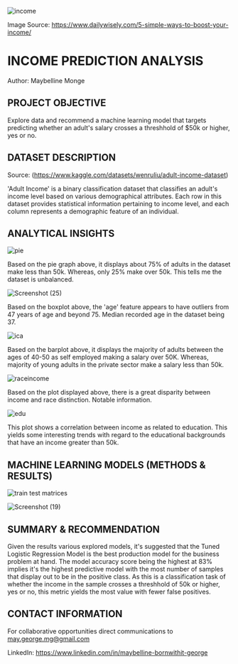 
![income](https://github.com/MayBornWitIt/Machine_Learning/assets/126980733/cc0ad3ba-6412-4480-bcaf-1127c6c7bcf9)

Image Source: https://www.dailywisely.com/5-simple-ways-to-boost-your-income/


# INCOME PREDICTION ANALYSIS
Author: Maybelline Monge


## PROJECT OBJECTIVE
Explore data and recommend a machine learning model that targets predicting whether an adult's salary crosses a threshhold of $50k or higher, yes or no.

## DATASET DESCRIPTION
Source: (https://www.kaggle.com/datasets/wenruliu/adult-income-dataset)

'Adult Income' is a binary classification dataset that classifies an adult's income level based on various demographical attributes. Each row in this dataset provides statistical information pertaining to income level, and each column represents a demographic feature of an individual.





## ANALYTICAL INSIGHTS

![pie](https://github.com/MayBornWitIt/Income_-Prediction_Analysis/assets/126980733/72e2ceb4-4f30-41ce-a619-03363093077e)

Based on the pie graph above, it displays about 75% of adults in the dataset make less than 50k. Whereas, only 25% make over 50k. This tells me the dataset is unbalanced.




![Screenshot (25)](https://github.com/MayBornWitIt/Income_-Prediction_Analysis/assets/126980733/aeeff507-f645-4d16-b273-8e705663e171)

Based on the boxplot above, the 'age' feature appears to have outliers from 47 years of age and beyond 75. Median recorded age in the dataset being 37.




![ica](https://github.com/MayBornWitIt/Income_-Prediction_Analysis/assets/126980733/6b341ae6-da16-4599-b7cc-2b5db56b938b)

Based on the barplot above, it displays the majority of adults between the ages of 40-50 as self employed making a salary over 50K.
Whereas, majority of young adults in the private sector make a salary less than 50k.




![raceincome](https://github.com/MayBornWitIt/Income_-Prediction_Analysis/assets/126980733/8e168047-dde4-4976-9f87-9e17638e3dde)

Based on the plot displayed above, there is a great disparity between income and race distinction. Notable information.




![edu](https://github.com/MayBornWitIt/Income_-Prediction_Analysis/assets/126980733/ba833daf-beb5-4dc9-b230-9dc7e048eaef)

This plot shows a correlation between income as related to education. This yields some interesting trends with regard to the educational backgrounds that have an income greater than 50k.





## MACHINE LEARNING MODELS (METHODS & RESULTS)

![train test matrices](https://github.com/MayBornWitIt/Income_-Prediction_Analysis/assets/126980733/4144fac0-6c7f-4b94-ab31-a93ec1e5a9f2)


![Screenshot (19)](https://github.com/MayBornWitIt/Income_-Prediction_Analysis/assets/126980733/4b71f9a6-16c0-44c6-82fe-050401b6d2c0)





## SUMMARY & RECOMMENDATION
Given the results various explored models, it's suggested that the Tuned Logistic Regression Model is the best production model for the business problem at hand. The model accuracy score being the highest at 83% implies it's the highest predictive model with the most number of samples that display out to be in the positive class. As this is a classification task of whether the income in the sample crosses a threshhold of 50k or higher, yes or no, this metric yields the most value with fewer false positives.



## CONTACT INFORMATION
For collaborative opportunities direct communications to may.george.mg@gmail.com

LinkedIn: https://www.linkedin.com/in/maybelline-bornwithit-george
